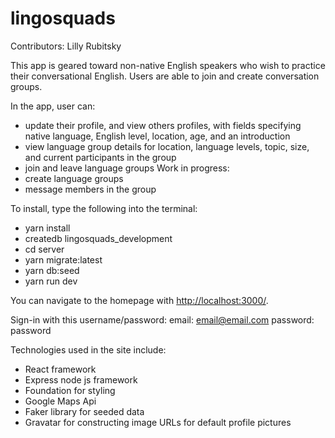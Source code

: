 # lingosquads

Contributors: Lilly Rubitsky

This app is geared toward non-native English speakers who wish to practice their conversational English. Users are able to join and create conversation groups.

In the app, user can:

- update their profile, and view others profiles, with fields specifying native language, English level, location, age, and an introduction
- view language group details for location, language levels, topic, size, and current participants in the group
- join and leave language groups
  Work in progress:
- create language groups
- message members in the group

To install, type the following into the terminal:

- yarn install
- createdb lingosquads_development
- cd server
- yarn migrate:latest
- yarn db:seed
- yarn run dev

You can navigate to the homepage with <http://localhost:3000/>.

Sign-in with this username/password:
email: email@email.com
password: password

Technologies used in the site include:

- React framework
- Express node js framework
- Foundation for styling
- Google Maps Api
- Faker library for seeded data
- Gravatar for constructing image URLs for default profile pictures
